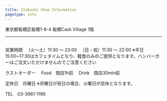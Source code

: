 ```yaml
---
title: Itabashi Shop Information
pagetype: info
---
```


東京都板橋区板橋1-8-4
板橋Cask Village 1階
<hr>
<br>
営業時間
　（火〜土）11:30 ～ 23:00
　（日・祝）11:30 ～ 22:00
※平日15:00~17:30はカフェタイムとなり、軽食のみのご提供となります。ハンバーガーはご注文いただけませんのでご注意ください

ラストオーダー
　Food　閉店1h前
　Drink　閉店30min前

定休日　月曜日
※月曜日が祝日の場合、火曜日が店休となります。

TEL　03-3961-1196

